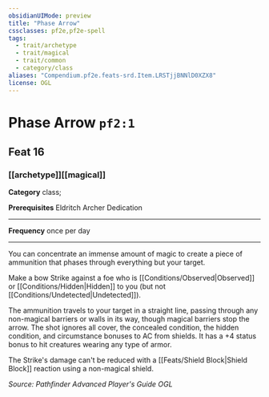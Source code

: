 ```yaml
---
obsidianUIMode: preview
title: "Phase Arrow"
cssclasses: pf2e,pf2e-spell
tags:
  - trait/archetype
  - trait/magical
  - trait/common
  - category/class
aliases: "Compendium.pf2e.feats-srd.Item.LRSTjjBNNlD0XZX8"
license: OGL
---
```

# Phase Arrow `pf2:1`
## Feat 16
### [[archetype]][[magical]]

**Category** class; 



**Prerequisites** Eldritch Archer Dedication
* * *
**Frequency** once per day

* * *

You can concentrate an immense amount of magic to create a piece of ammunition that phases through everything but your target.

Make a bow Strike against a foe who is [[Conditions/Observed|Observed]] or [[Conditions/Hidden|Hidden]] to you (but not [[Conditions/Undetected|Undetected]]).

The ammunition travels to your target in a straight line, passing through any non-magical barriers or walls in its way, though magical barriers stop the arrow. The shot ignores all cover, the concealed condition, the hidden condition, and circumstance bonuses to AC from shields. It has a +4 status bonus to hit creatures wearing any type of armor.

The Strike's damage can't be reduced with a [[Feats/Shield Block|Shield Block]] reaction using a non-magical shield.

*Source: Pathfinder Advanced Player's Guide*
*OGL*